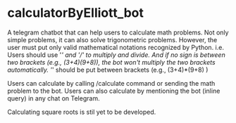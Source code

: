 # calculatorByElliott_bot
A telegram chatbot that can help users to calculate math problems. Not only simple problems, it can also solve trigonometric problems. However, the user must put only valid mathematical notations recognized by Python. i.e. Users should use '*' and '/' to multiply and divide. And if no sign is between two brackets (e.g., (3+4)(9+8)), the bot won't multiply the two brackets automatically. '*' should be put between brackets (e.g., (3+4)*(9+8) )

Users can calculate by calling /calculate command or sending the math problem to the bot. 
Users can also calculate by mentioning the bot (inline query) in any chat on Telegram. 

Calculating square roots is stil yet to be developed. 
